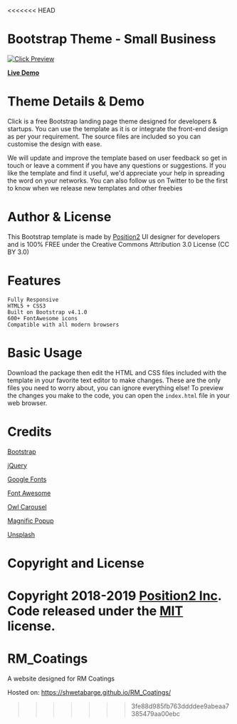 <<<<<<< HEAD
# Bootstrap Theme - Small Business

[![Click Preview](https://position2.github.io/free-bootstrap-theme-sb/images/leaf-thumbnail.jpg)](https://position2.github.io/free-bootstrap-theme-sb/)

**[Live Demo](https://position2.github.io/free-bootstrap-theme-sb/)**

# Theme Details & Demo

Click is a free Bootstrap landing page theme designed for developers & startups. You can use the template as it is or integrate the front-end design as per your requirement. The source files are included so you can customise the design with ease.

We will update and improve the template based on user feedback so get in touch or leave a comment if you have any questions or suggestions. If you like the template and find it useful, we'd appreciate your help in spreading the word on your networks. You can also follow us on Twitter to be the first to know when we release new templates and other freebies

# Author & License

This Bootstrap template is made by [Position2](https://www.position2.com/) UI designer for developers and is 100% FREE under the Creative Commons Attribution 3.0 License (CC BY 3.0)

# Features

    Fully Responsive
    HTML5 + CSS3
    Built on Bootstrap v4.1.0
    600+ FontAwesome icons
    Compatible with all modern browsers

# Basic Usage

Download the package then edit the HTML and CSS files included with the template in your favorite text editor to make changes. These are the only files you need to worry about, you can ignore everything else! To preview the changes you make to the code, you can open the `index.html` file in your web browser.

# Credits

[Bootstrap](http://getbootstrap.com/)

[jQuery](http://jquery.com/)

[Google Fonts](https://www.google.com/fonts/)

[Font Awesome](https://fontawesome.com/)

[Owl Carousel](https://owlcarousel2.github.io/OwlCarousel2/)

[Magnific Popup](https://github.com/dimsemenov/Magnific-Popup)

[Unsplash](https://unsplash.com/)



# Copyright and License

Copyright 2018-2019 [Position2 Inc](https://www.position2.com/). Code released under the [MIT](https://github.com/Position2/free-bootstrap-theme-sb/blob/master/LICENSE) license.
=======
# RM_Coatings
A website designed for RM Coatings

Hosted on: https://shwetabarge.github.io/RM_Coatings/
>>>>>>> 3fe88d985fb763ddddee9abeaa7385479aa00ebc
